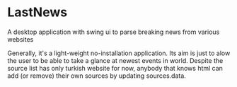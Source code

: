# LastNews
A desktop application with swing ui to parse breaking news from various websites

Generally, it's a light-weight no-installation application. Its aim is just to alow the user to be able to take a glance at newest events in world.
Despite the source list has only turkish website for now, anybody that knows html can add (or remove) their own sources by updating sources.data.
